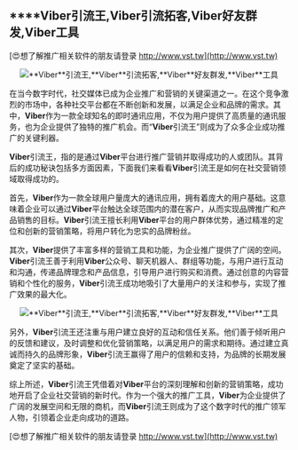 ## ****Viber**引流王,**Viber**引流拓客,**Viber**好友群发,**Viber**工具**

[😍想了解推广相关软件的朋友请登录 http://www.vst.tw](http://www.vst.tw)

 <center><img src="https://vst.tw/MP4/tuiguang/png/7.png" alt="**Viber**引流王,**Viber**引流拓客,**Viber**好友群发,**Viber**工具"></center>

在当今数字时代，社交媒体已成为企业推广和营销的关键渠道之一。在这个竞争激烈的市场中，各种社交平台都在不断创新和发展，以满足企业和品牌的需求。其中，**Viber**作为一款全球知名的即时通讯应用，不仅为用户提供了高质量的通讯服务，也为企业提供了独特的推广机会。而“**Viber**引流王”则成为了众多企业成功推广的关键利器。

**Viber**引流王，指的是通过**Viber**平台进行推广营销并取得成功的人或团队。其背后的成功秘诀包括多方面因素，下面我们来看看**Viber**引流王是如何在社交营销领域取得成功的。

首先，**Viber**作为一款全球用户量庞大的通讯应用，拥有着庞大的用户基础。这意味着企业可以通过**Viber**平台触达全球范围内的潜在客户，从而实现品牌推广和产品销售的目标。**Viber**引流王擅长利用**Viber**平台的用户群体优势，通过精准的定位和创新的营销策略，将用户转化为忠实的品牌粉丝。

其次，**Viber**提供了丰富多样的营销工具和功能，为企业推广提供了广阔的空间。**Viber**引流王善于利用**Viber**公众号、聊天机器人、群组等功能，与用户进行互动和沟通，传递品牌理念和产品信息，引导用户进行购买和消费。通过创意的内容营销和个性化的服务，**Viber**引流王成功地吸引了大量用户的关注和参与，实现了推广效果的最大化。

 <center><img src="https://vst.tw/MP4/tuiguang/png/2.png" alt="**Viber**引流王,**Viber**引流拓客,**Viber**好友群发,**Viber**工具"></center>

另外，**Viber**引流王还注重与用户建立良好的互动和信任关系。他们善于倾听用户的反馈和建议，及时调整和优化营销策略，以满足用户的需求和期待。通过建立真诚而持久的品牌形象，**Viber**引流王赢得了用户的信赖和支持，为品牌的长期发展奠定了坚实的基础。

综上所述，**Viber**引流王凭借着对**Viber**平台的深刻理解和创新的营销策略，成功地开启了企业社交营销的新时代。作为一个强大的推广工具，**Viber**为企业提供了广阔的发展空间和无限的商机，而**Viber**引流王则成为了这个数字时代的推广领军人物，引领着企业走向成功的道路。

[😍想了解推广相关软件的朋友请登录 http://www.vst.tw](http://www.vst.tw)



